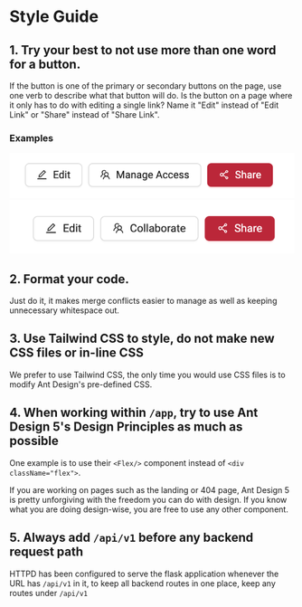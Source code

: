 # Style Guide

## 1. Try your best to not use more than one word for a button.

If the button is one of the primary or secondary buttons on the page, use one verb to describe what that button will do. Is the button on a page where it only has to do with editing a single link? Name it "Edit" instead of "Edit Link" or "Share" instead of "Share Link".

### Examples

![Two words](/docs/images/styleguide/twowords.png)
![One word](/docs/images/styleguide/onewords.png)

## 2. Format your code.

Just do it, it makes merge conflicts easier to manage as well as keeping unnecessary whitespace out.

## 3. Use Tailwind CSS to style, do not make new CSS files or in-line CSS

We prefer to use Tailwind CSS, the only time you would use CSS files is to modify Ant Design's pre-defined CSS.

## 4. When working within `/app`, try to use Ant Design 5's Design Principles as much as possible

One example is to use their `<Flex/>` component instead of `<div className="flex">`.

If you are working on pages such as the landing or 404 page, Ant Design 5 is pretty unforgiving with the freedom you can do with design. If you know what you are doing design-wise, you are free to use any other
component.

## 5. Always add `/api/v1` before any backend request path

HTTPD has been configured to serve the flask application whenever the URL has `/api/v1` in it, to keep all backend routes in one place, keep any routes under `/api/v1`

